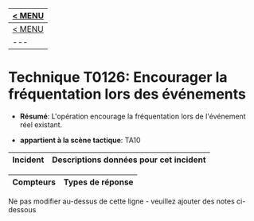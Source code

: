|[< MENU](../README.md)|
|---|
|[< MENU](../../README.md)|
|---|
# Technique T0126: Encourager la fréquentation lors des événements

* **Résumé**: L'opération encourage la fréquentation lors de l'événement réel existant.

* **appartient à la scène tactique**: TA10


|Incident |Descriptions données pour cet incident |
|-------- |-------------------- |



|Compteurs |Types de réponse |
|-------- |-------------- |


Ne pas modifier au-dessus de cette ligne - veuillez ajouter des notes ci-dessous